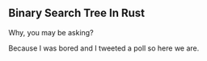 ## Binary Search Tree In Rust

Why, you may be asking?

Because I was bored and I tweeted a poll so here we are.